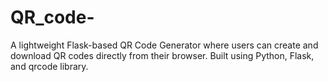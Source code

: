# QR_code-
A lightweight Flask-based QR Code Generator where users can create and download QR codes directly from their browser. Built using Python, Flask, and qrcode library.
